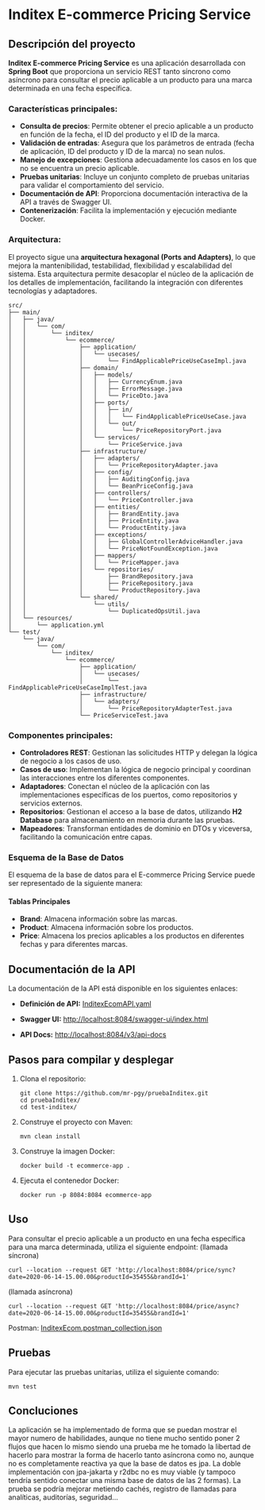 # Inditex E-commerce Pricing Service


## Descripción del proyecto
**Inditex E-commerce Pricing Service** es una aplicación desarrollada con **Spring Boot** que proporciona un servicio REST tanto síncrono como asíncrono para consultar el precio aplicable a un producto para una marca determinada en una fecha específica. 

### Características principales:
- **Consulta de precios**: Permite obtener el precio aplicable a un producto en función de la fecha, el ID del producto y el ID de la marca.
- **Validación de entradas**: Asegura que los parámetros de entrada (fecha de aplicación, ID del producto y ID de la marca) no sean nulos.
- **Manejo de excepciones**: Gestiona adecuadamente los casos en los que no se encuentra un precio aplicable.
- **Pruebas unitarias**: Incluye un conjunto completo de pruebas unitarias para validar el comportamiento del servicio.
- **Documentación de API**: Proporciona documentación interactiva de la API a través de Swagger UI.
- **Contenerización**: Facilita la implementación y ejecución mediante Docker.

### Arquitectura:
El proyecto sigue una **arquitectura hexagonal (Ports and Adapters)**, lo que mejora la mantenibilidad, testabilidad, flexibilidad y escalabilidad del sistema. Esta arquitectura permite desacoplar el núcleo de la aplicación de los detalles de implementación, facilitando la integración con diferentes tecnologías y adaptadores.

```console
src/
├── main/
│   ├── java/
│   │   └── com/
│   │       └── inditex/
│   │           └── ecommerce/
│   │               ├── application/
│   │               │   └── usecases/
│   │               │       └── FindApplicablePriceUseCaseImpl.java
│   │               ├── domain/
│   │               │   ├── models/
│   │               │   │   ├── CurrencyEnum.java
│   │               │   │   ├── ErrorMessage.java
│   │               │   │   └── PriceDto.java
│   │               │   ├── ports/
│   │               │   │   ├── in/
│   │               │   │   │   └── FindApplicablePriceUseCase.java
│   │               │   │   └── out/
│   │               │   │       └── PriceRepositoryPort.java
│   │               │   └── services/
│   │               │       └── PriceService.java
│   │               ├── infrastructure/
│   │               │   ├── adapters/
│   │               │   │   └── PriceRepositoryAdapter.java
│   │               │   ├── config/
│   │               │   │   ├── AuditingConfig.java
│   │               │   │   └── BeanPriceConfig.java
│   │               │   ├── controllers/
│   │               │   │   └── PriceController.java
│   │               │   ├── entities/
│   │               │   │   ├── BrandEntity.java
│   │               │   │   ├── PriceEntity.java
│   │               │   │   └── ProductEntity.java
│   │               │   ├── exceptions/
│   │               │   │   ├── GlobalControllerAdviceHandler.java
│   │               │   │   └── PriceNotFoundException.java
│   │               │   ├── mappers/
│   │               │   │   └── PriceMapper.java
│   │               │   └── repositories/
│   │               │       ├── BrandRepository.java
│   │               │       ├── PriceRepository.java
│   │               │       └── ProductRepository.java
│   │               └── shared/
│   │                   └── utils/
│   │                       └── DuplicatedOpsUtil.java
│   └── resources/
│       └── application.yml
└── test/
    └── java/
        └── com/
            └── inditex/
                └── ecommerce/
                    ├── application/
                    │   └── usecases/
                    │       └── FindApplicablePriceUseCaseImplTest.java
                    ├── infrastructure/
                    │   └── adapters/
                    │       └── PriceRepositoryAdapterTest.java
                    └── PriceServiceTest.java
   ```

### Componentes principales:
- **Controladores REST**: Gestionan las solicitudes HTTP y delegan la lógica de negocio a los casos de uso.
- **Casos de uso**: Implementan la lógica de negocio principal y coordinan las interacciones entre los diferentes componentes.
- **Adaptadores**: Conectan el núcleo de la aplicación con las implementaciones específicas de los puertos, como repositorios y servicios externos.
- **Repositorios**: Gestionan el acceso a la base de datos, utilizando **H2 Database** para almacenamiento en memoria durante las pruebas.
- **Mapeadores**: Transforman entidades de dominio en DTOs y viceversa, facilitando la comunicación entre capas.


### Esquema de la Base de Datos
El esquema de la base de datos para el E-commerce Pricing Service puede ser representado de la siguiente manera:

#### Tablas Principales
- **Brand**: Almacena información sobre las marcas.
- **Product**: Almacena información sobre los productos.
- **Price**: Almacena los precios aplicables a los productos en diferentes fechas y para diferentes marcas.


## Documentación de la API
La documentación de la API está disponible en los siguientes enlaces:

- **Definición de API:** [InditexEcomAPI.yaml](docs/InditexEcomAPI.yaml)

- **Swagger UI:** [http://localhost:8084/swagger-ui/index.html](http://localhost:8084/swagger-ui/index.html)

- **API Docs:** [http://localhost:8084/v3/api-docs](http://localhost:8084/v3/api-docs)



## Pasos para compilar y desplegar
1. Clona el repositorio:
    ```console
    git clone https://github.com/mr-pgy/pruebaInditex.git
    cd pruebaInditex/
    cd test-inditex/
    ```

2. Construye el proyecto con Maven:
    ```console
    mvn clean install
    ```

3. Construye la imagen Docker:
    ```console
    docker build -t ecommerce-app .
    ```

4. Ejecuta el contenedor Docker:
    ```console
    docker run -p 8084:8084 ecommerce-app
    ```

## Uso
Para consultar el precio aplicable a un producto en una fecha específica para una marca determinada, utiliza el siguiente endpoint:
(llamada síncrona)
```console
curl --location --request GET 'http://localhost:8084/price/sync?date=2020-06-14-15.00.00&productId=35455&brandId=1'
```
(llamada asíncrona)
```console
curl --location --request GET 'http://localhost:8084/price/async?date=2020-06-14-15.00.00&productId=35455&brandId=1'
 ```
Postman: [InditexEcom.postman_collection.json](docs/InditexEcom.postman_collection.json)


## Pruebas
Para ejecutar las pruebas unitarias, utiliza el siguiente comando:
```console
mvn test
```

## Concluciones
La aplicación se ha implementado de forma que se puedan mostrar el mayor numero de habilidades, aunque no tiene mucho sentido poner 2 flujos que hacen lo mismo siendo una prueba me he tomado la libertad de hacerlo para mostrar la forma de hacerlo tanto asíncrona como no, 
aunque no es completamente reactiva ya que la base de datos es jpa. La doble implementación con jpa-jakarta y r2dbc no es muy viable (y tampoco tendría sentido conectar una misma base de datos de las 2 formas).
La prueba se podría mejorar metiendo cachés, registro de llamadas para analíticas, auditorías, seguridad...
